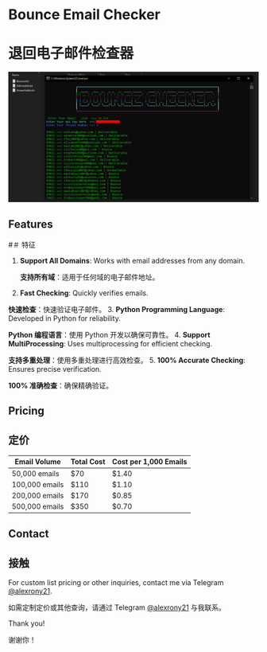 # Bounce Email Checker
# 退回电子邮件检查器

![image](https://raw.githubusercontent.com/alexrony21/Bounce-Email-Checker/main/Bounce_Email_Checker.png)

## Features
#＃ 特征

1. **Support All Domains**: Works with email addresses from any domain.

   **支持所有域**：适用于任何域的电子邮件地址。
2. **Fast Checking**: Quickly verifies emails.

  **快速检查**：快速验证电子邮件。
3. **Python Programming Language**: Developed in Python for reliability.

  **Python 编程语言**：使用 Python 开发以确保可靠性。
4. **Support MultiProcessing**: Uses multiprocessing for efficient checking.

  **支持多重处理**：使用多重处理进行高效检查。
5. **100% Accurate Checking**: Ensures precise verification.

  **100% 准确检查**：确保精确验证。

## Pricing
## 定价

| **Email Volume**  | **Total Cost** | **Cost per 1,000 Emails** |
|-------------------|----------------|---------------------------|
| 50,000 emails     | $70            | $1.40                     |
| 100,000 emails    | $110           | $1.10                     |
| 200,000 emails    | $170           | $0.85                     |
| 500,000 emails    | $350           | $0.70                     |

## Contact
## 接触

For custom list pricing or other inquiries, contact me via Telegram [@alexrony21](https://t.me/alexrony21).

如需定制定价或其他查询，请通过 Telegram [@alexrony21](https://t.me/alexrony21) 与我联系。


Thank you!

谢谢你！
